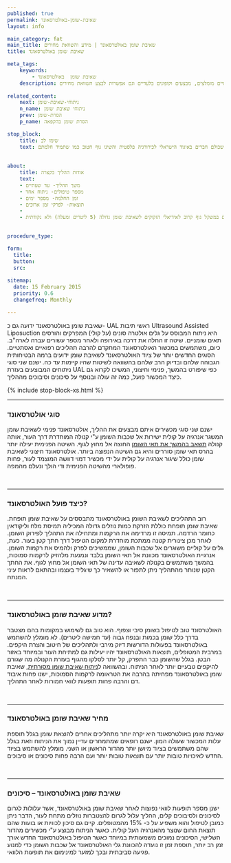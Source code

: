 ```yaml
---
published: true
permalink: שאיבת-שומן-באולטרסאונד
layout: info

main_category: fat
main_title: שאיבת שומן באולטרסאונד | מידע והשוואת מחירים
title: שאיבת שומן באולטרסאונד

meta_tags:
    keywords:
        - שאיבת שומן  באולטרסאונד
    description: שאיבת שומן  באולטרסאונד - כל מה שרציתם לדעת על ההליך, מחירונים, מנתחים פלסטיים מומלצים, מבצעים וקופונים בלעדיים וגם אפשרות לבצע השוואת מחירים
    
related_content:
    next: ניתוחי-שאיבת-שומן
    n_name: ניתוחי שאיבת שומן
    prev: הסרת-שומן
    p_name: הסרת שומן בהקפאה

stop_block: 
    title: שימו לב
    text: שאיבת שומן היא אחת הדרכים היותר פשוטות בימינו לביצוע שינוי משמעותי ומיידי במראה החיצוני. אם כמות השומן אותה אתם צריכים להסיר עולה על ליטר, וחצי התייעצו עם המומחים שלנו המנוסים בניתוחים להסרת שומן, שכולם חברים באיגוד הישראלי לכירורגיה פלסטית והשיגו גוף חטוב כמו שתמיד חלמתם!
    
    
about:
    title: אודות ההליך בקצרה
    text: 
    - משך ההליך- עד שעתיים
    - מספר טיפולים- ניתוח אחד
    - זמן החלמה- מספר ימים
    - תוצאות- לפרקי זמן ארוכים
    - 
    - אנשים במשקל גוף קרוב לאידיאלי הזקוקים לשאיבת שומן גדולה (5 ליטרים ומעלה) ולא נקודתית
   

procedure_type: 

form:
  title: 
  button: 
  src:
  
sitemap: 
  date: 15 February 2015
  priority: 0.6
  changefreq: Monthly

---
```

שאיבת שומן באולטרסאונד ידועה גם כ- UAL ראשי תיבות Ultrasound Assisted Liposuction היא ניתוח המבוסס על גלים אולטרה סונים (על קולי) המפרקים והורסים תאים שומניים. שיטה זו החלה את דרכה באירופה ולאחר מספר עשורים עברה לארה"ב. כיום, משתמשים במכשור האולטרסאונד המתקדם להרבה תהליכים רפואיים ואסתטיים. הסוגים החדשים יותר של ציוד האולטרסאונד לשאיבת שומן ידועים ברמה הבטיחותית הגבוהה שלהם ובדיוק הרב שלהם בהשוואה לשיטות שהיו קיימות עד כה. ישנם שני סוגי ניתוחים המבוצעים בעזרת UAL כפי שיפורט בהמשך, פנימי וחיצוני, המשיכו לקרוא גם כיצד המכשור פועל, כמה זה עולה ובנוסף על סיכונים וסיבוכים מההליך.

 {% include stop-block-xs.html %}  

- - - - - -
 
###  סוגי אולטרסאונד

ישנם שני סוגי מכשירים איתם מבצעים את ההליך, אולטרסאונד פנימי לשאיבת שומן המשגר אנרגיה על קולית ישירות אל שכבות השומן ע"י קנולה המוחדרת דרך העור, אותה קנולה [תשאב בהמשך את תאי השומן](/) החוצה אל מחוץ לגוף. השיטה הפנימית יעילה יותר בהרס תאי שומן סוררים והיא גם השיטה הנפוצה ביותר. אולטרסאונד חיצוני לשאיבת שומן כולל שיגור אנרגיה על קולית על ידי מכשיר דמוי דוושה המוצמד לעור, פחות פופולארי מהשיטה הפנימית ודי הולך ונעלם מהמפה.
 
 

- - - - - -

###   כיצד פועל האולטרסאונד?

רוב התהליכים לשאיבת השומן באולטרסאונד מתבססים על שאיבת שומן תופחת. שאיבת שומן תופחת כוללת הזרקת כמות נוזלים גדולה המכיליה תמיסת מלח וליקודאין כחומר הרדמה. תמיסה זו מרדימה את הרקמות ומתחילה את התהליך לפירוק השומן. לאחר מכן צינורית קטנה ממתכת מוחדרת למקום הטיפול דרך חתך קטן בעור. כעת, גלים על קוליים משוגרים אל שכבות השומן, שממשיכים לפרק ולהמיס את רקמות השומן. אנרגיית האולטרסאונד מכוונת אל תאי השומן בלבד ונמנעת מלהזיק לרקמות סמוכות, בהמשך משתמשים בקנולה לשאיבה עדינה של תאי השומן אל מחוץ לגוף. את החתך הקטן שנותר מהתהליך ניתן לתפור או להשאיר כך שיגליד בעצמו ובהתאם לראות עיני המנתח.
 
 

- - - - - -

###  מדוע שאיבת שומן באולטרסאונד?

האולטרסונד טוב לטיפול בשומן סיבי וצפוף. הוא טוב גם לשימוש במקומות בהם מצטבר בדרך כלל שומן בכמות ובנפח גבוה (עד חמישה ליטרים). לא מומלץ להשתמש באולטרסאונד בפעולות הדורשות דיוק מירבי ולתהליכים של חיטוב והצרת היקפים. במרבית המטופלים, תוצאות האולטרסאונד יהיו יעילות גם למתיחת העור ובמיוחד באזור הבטן. בגלל שהשומן כבר התפרק, קל יותר לסלקו מהגוף בעזרת הקנולה מה שגורם להיקפים טבעיים יותר לאחר הניתוח. ובהשוואה ל[ניתוח שאיבת שומן מסורתית](/ניתוח-שאיבת-שומן), שאיבת שומן באולטרסאונד מפחיתה בהרבה את הטראומה לרקמות הסמוכות, ישנו פחות איבוד דם והרבה פחות תופעות לוואי חמורות לאחר התהליך.
 
 

- - - - - -

###  מחיר שאיבת שומן באולטרסאונד

שאיבת שומן באולטרסאונד היא יקרה יותר מתהליכים אחרים להוצאת שומן בגלל תוספת עלות המכשור שעולה המון. ישנם רופאים שמתמחרים עדיין נמוך את הניתוח וזאת בגלל שהם משתמשים בציוד מיושן יותר מהדור הראשון או השני. מומלץ להשתמש בציוד החדש לאיכויות טובות יותר עם תוצאות טובות יותר ועם הרבה פחות סיכונים או סיבוכים. 
 
 

- - - - - -

###  שאיבת שומן באולטרסאונד – סיכונים

ישנן מספר תופעות לוואי נפוצות לאחר שאיבת שומן באולטרסאונד, אשר עלולות לגרום לסיכונים ולסיבוכים קלים, ההליך עלול לגרום להצטברות נוזלים מתחת לעור, הדבר ניתן כמובן לטיפול והוא משפיע על כ- 15% מהמטופלים. קיים גם סיכון לכוויות או בועות שהם תוצאת החום שנוצר מהאנרגיה העל קולית. כאשר הניתוח מבוצע ע"י מכשירים מהדור השלישי, הסיכונים נמוכים משמעותית במיוחד כאשר הטיפול באולטרסאונד החדש אורך זמן רב יותר, תוספת זמן זו נועדה להכוונת גלי האולטרסאונד אל שכבות השומן כדי למנוע פגיעה סביבתית ובכך למזער למינימום את תופעות הלוואי.
